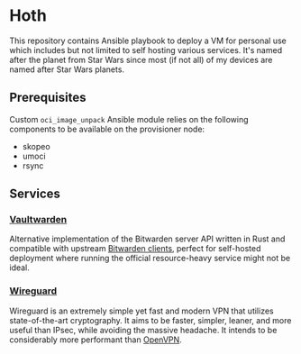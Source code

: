 # Hoth

This repository contains Ansible playbook to deploy a VM for personal use which
includes but not limited to self hosting various services. It's named after the
planet from Star Wars since most (if not all) of my devices are named after
Star Wars planets.

## Prerequisites

Custom `oci_image_unpack` Ansible module relies on the following components to
be available on the provisioner node:

 * skopeo
 * umoci
 * rsync

## Services

### [Vaultwarden]

Alternative implementation of the Bitwarden server API written in Rust and
compatible with upstream [Bitwarden clients], perfect for self-hosted
deployment where running the official resource-heavy service might not be
ideal.

[Vaultwarden]: https://github.com/dani-garcia/vaultwarden
[Bitwarden clients]: https://bitwarden.com/#download

### [Wireguard]

Wireguard is an extremely simple yet fast and modern VPN that utilizes
state-of-the-art cryptography. It aims to be faster, simpler, leaner, and more
useful than IPsec, while avoiding the massive headache. It intends to be
considerably more performant than [OpenVPN].

[Wireguard]: https://www.wireguard.com/
[OpenVPN]: https://openvpn.net/
